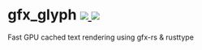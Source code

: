 gfx_glyph
<a href="https://crates.io/crates/gfx_glyph">
  <img src="http://img.shields.io/crates/v/gfx_glyph.svg">
</a>
<a href="https://docs.rs/gfx_glyph">
  <img src="https://docs.rs/gfx_glyph/badge.svg">
</a>
================

Fast GPU cached text rendering using gfx-rs & rusttype
